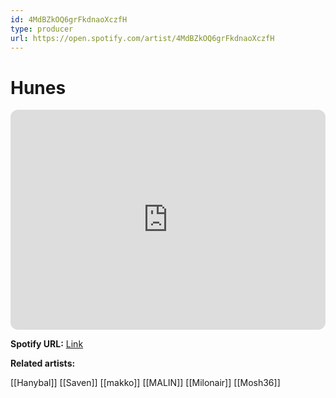 ```yaml
---
id: 4MdBZkOQ6grFkdnaoXczfH
type: producer
url: https://open.spotify.com/artist/4MdBZkOQ6grFkdnaoXczfH
---
```

# Hunes

<iframe style="border-radius:12px" src="https://open.spotify.com/embed/artist/4MdBZkOQ6grFkdnaoXczfH" width="100%" height="352" frameBorder="0" allowfullscreen="" allow="autoplay; clipboard-write; encrypted-media; fullscreen; picture-in-picture" loading="lazy"></iframe>

**Spotify URL:** [Link](https://open.spotify.com/artist/4MdBZkOQ6grFkdnaoXczfH)

**Related artists:**

[[Hanybal]]
[[Saven]]
[[makko]]
[[MALIN]]
[[Milonair]]
[[Mosh36]]
